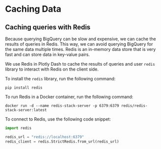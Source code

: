 # Caching Data

## Caching queries with Redis

Because querying BigQuery can be slow and expensive, we can cache the results of queries in Redis. This way, we can
avoid querying BigQuery for the same data multiple times. Redis is an in-memory data store that is very fast and can
store data in key-value pairs.

We use Redis in Plotly Dash to cache the results of queries and user `redis` library to interact with Redis on the
client side.

To install the `redis` library, run the following command:

```shell
pip install redis
```

To run Redis in a Docker container, run the following command:

```shell
docker run -d --name redis-stack-server -p 6379:6379 redis/redis-stack-server:latest
```

To connect to Redis, use the following code snippet:

```python
import redis

redis_url = "redis://localhost:6379"
redis_client = redis.StrictRedis.from_url(redis_url)
```
